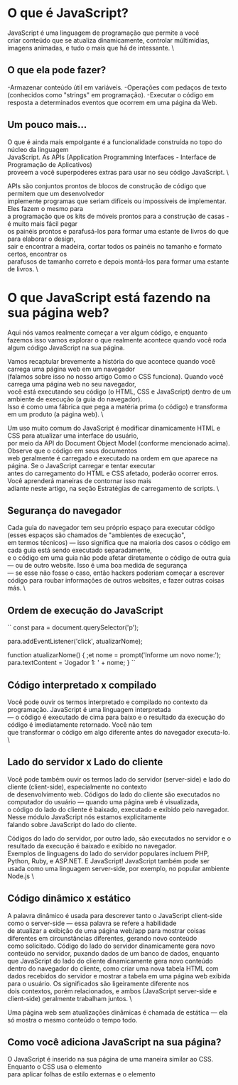 # O que é JavaScript?

JavaScript é uma linguagem de programação que permite a você \
criar conteúdo que se atualiza dinamicamente, controlar múltimídias, \
imagens animadas, e tudo o mais que há de intessante. \

## O que ela pode fazer?
-Armazenar conteúdo útil em variáveis.
-Operações com pedaços de texto (conhecidos como "strings" em programação).
-Executar o código em resposta a determinados eventos que ocorrem em uma página da Web.

## Um pouco mais...
O que é ainda mais empolgante é a funcionalidade construída no topo do núcleo da linguagem \
JavaScript. As APIs (Application Programming Interfaces - Interface de Programação de Aplicativos) \
 proveem a você superpoderes extras para usar no seu código JavaScript. \

APIs são conjuntos prontos de blocos de construção de código que permitem que um desenvolvedor \
implemente programas que seriam difíceis ou impossíveis de implementar. Eles fazem o mesmo para \
a programação que os kits de móveis prontos para a construção de casas - é muito mais fácil pegar \
os painéis prontos e parafusá-los para formar uma estante de livros do que para elaborar o design, \
sair e encontrar a madeira, cortar todos os painéis no tamanho e formato certos, encontrar os \
parafusos de tamanho correto e depois montá-los para formar uma estante de livros. \

# O que JavaScript está fazendo na sua página web?
Aqui nós vamos realmente começar a ver algum código, e enquanto fazemos isso vamos explorar o que 
realmente acontece quando você roda algum código JavaScript na sua página.

Vamos recaptular brevemente a história do que acontece quando você carrega uma página web em um navegador \
(falamos sobre isso no nosso artigo Como o CSS funciona). Quando você carrega uma página web no seu navegador, \
você está executando seu código (o HTML, CSS e JavaScript) dentro de um ambiente de execução (a guia do navegador). \
Isso é como uma fábrica que pega a matéria prima (o código) e transforma em um produto (a página web). \

Um uso muito comum do JavaScript é modificar dinamicamente HTML e CSS para atualizar uma interface do usuário, \
por meio  da API do Document Object Model (conforme mencionado acima). Observe que o código em seus documentos \
web geralmente é carregado e executado na ordem em que aparece na página. Se o JavaScript carregar e tentar executar \
antes do carregamento do HTML e CSS afetado, poderão ocorrer erros. Você aprenderá maneiras de contornar isso mais \
adiante neste artigo, na seção Estratégias de carregamento de scripts. \

## Segurança do navegador
Cada guia do navegador tem seu próprio espaço para executar código (esses espaços são chamados de "ambientes de execução", \
 em termos técnicos) — isso significa que na maioria dos casos o código em cada guia está sendo executado separadamente, \
 e o código em uma guia não pode afetar diretamente o código de outra guia — ou de outro website. Isso é uma boa medida de segurança \
 — se esse não fosse o caso, então hackers poderiam começar a escrever código para roubar informações de outros websites, e fazer outras coisas más. \

## Ordem de execução do JavaScript

``
const para = document.querySelector('p');

para.addEventListener('click', atualizarNome);

function atualizarNome() {
  ;et nome = prompt('Informe um novo nome:');
  para.textContent = 'Jogador 1: ' + nome;
}
``

## Código interpretado x compilado
Você pode ouvir os termos interpretado e compilado no contexto da programação. JavaScript é uma linguagem interpretada \
— o código é executado de cima para baixo e o resultado da execução do código é imediatamente retornado. Você não tem \
que transformar o código em algo diferente antes do navegador executa-lo. \

## Lado do servidor x Lado do cliente
Você pode também ouvir os termos lado do servidor (server-side) e lado do cliente (client-side), especialmente no contexto \
de desenvolvimento web. Códigos do lado do cliente são executados no computador do usuário — quando uma página web é visualizada, \
o código do lado do cliente é baixado, executado e exibido pelo navegador. Nesse módulo JavaScript nós estamos explicitamente \
falando sobre JavaScript do lado do cliente.

Códigos do lado do servidor, por outro lado, são executados no servidor e o resultado da execução é baixado e exibido no navegador. \
Exemplos de linguagens do lado do servidor populares incluem PHP, Python, Ruby, e ASP.NET. E JavaScript! JavaScript também pode ser \
usada como uma linguagem server-side, por exemplo, no popular ambiente Node.js \

## Código dinâmico x estático
A palavra dinâmico é usada para descrever tanto o JavaScript client-side como o server-side — essa palavra se refere a habilidade \
de atualizar a exibição de uma página web/app para mostrar coisas diferentes em circunstâncias diferentes, gerando novo conteúdo  \
como solicitado. Código do lado do servidor dinamicamente gera novo conteúdo no servidor, puxando dados de um banco de dados, enquanto  \
que JavaScript do lado do cliente dinamicamente gera novo conteúdo dentro do navegador do cliente, como criar uma nova tabela HTML com  \
dados recebidos do servidor e mostrar a tabela em uma página web exibida para o usuário. Os significados são ligeiramente diferente nos  \
dois contextos, porém relacionados, e ambos (JavaScript server-side e client-side) geralmente trabalham juntos. \

Uma página web sem atualizações dinâmicas é chamada de estática — ela só mostra o mesmo conteúdo o tempo todo.

## Como você adiciona JavaScript na sua página?
O JavaScript é inserido na sua página de uma maneira similar ao CSS. Enquanto o CSS usa o elemento <link> \
para aplicar folhas de estilo externas e o elemento <style> para aplicar folhas de estilo internas, o JavaScript \
só precisa de um amigo no mundo do HTML — o elemento <script>. Vamos aprender como funciona. \

### JavaScript interno
``
<script>

  // O JavaScript fica aqui

</script>
``
### JavaScript externo

``
<script src="script.js" ></script>
``

## Manipuladores de JavaScript inline

``
function criarParagrafo() {
  let para = document.createElement('p');
  para.textContent = 'Você clicou o botao!';
  document.body.appendChild(para);
}

<button onclick="criarParagrafo()">Me clique!</button>
``

podemos utilizar os querySelectorAll para modificar todos os elementos de uma página